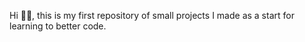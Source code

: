 Hi 👋🏾, this is my first repository of small projects I made as a start for learning to better code.
